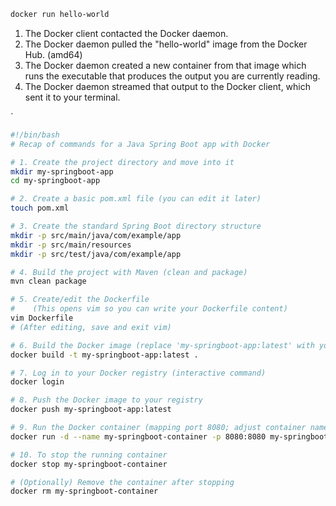 ```bash
docker run hello-world
```

1. The Docker client contacted the Docker daemon.
 1. The Docker daemon pulled the "hello-world" image from the Docker Hub.
    (amd64)
 2. The Docker daemon created a new container from that image which runs the
    executable that produces the output you are currently reading.
 3. The Docker daemon streamed that output to the Docker client, which sent it
    to your terminal.

`
```bash
#!/bin/bash
# Recap of commands for a Java Spring Boot app with Docker

# 1. Create the project directory and move into it
mkdir my-springboot-app
cd my-springboot-app

# 2. Create a basic pom.xml file (you can edit it later)
touch pom.xml

# 3. Create the standard Spring Boot directory structure
mkdir -p src/main/java/com/example/app
mkdir -p src/main/resources
mkdir -p src/test/java/com/example/app

# 4. Build the project with Maven (clean and package)
mvn clean package

# 5. Create/edit the Dockerfile
#    (This opens vim so you can write your Dockerfile content)
vim Dockerfile
# (After editing, save and exit vim)

# 6. Build the Docker image (replace 'my-springboot-app:latest' with your preferred tag)
docker build -t my-springboot-app:latest .

# 7. Log in to your Docker registry (interactive command)
docker login

# 8. Push the Docker image to your registry
docker push my-springboot-app:latest

# 9. Run the Docker container (mapping port 8080; adjust container name and ports as needed)
docker run -d --name my-springboot-container -p 8080:8080 my-springboot-app:latest

# 10. To stop the running container
docker stop my-springboot-container

# (Optionally) Remove the container after stopping
docker rm my-springboot-container
```